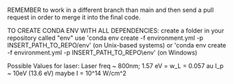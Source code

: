 REMEMBER to work in a different branch than main and then send a pull request in order to merge it into the final code.

TO CREATE CONDA ENV WITH ALL DEPENDENCIES:
create a folder in your repository called "env"
use 'conda env create -f environment.yml -p INSERT_PATH_TO_REPO/env' (on Unix-based systems)
or 'conda env create -f environment.yml -p INSERT_PATH_TO_REPO\env' (on Windows)

Possible Values for laser:
Laser freq ~ 800nm; 1.57 eV = w_L = 0.057 au
I_p ~ 10eV (13.6 eV)
maybe I = 10^14 W/cm^2
